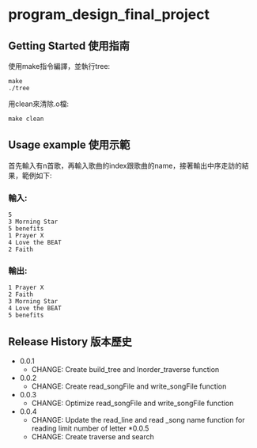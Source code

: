 # program_design_final_project

## Getting Started 使用指南

使用make指令編譯，並執行tree:
```
make
./tree
```
用clean來清除.o檔:
```
make clean
```
## Usage example 使用示範
首先輸入有n首歌，再輸入歌曲的index跟歌曲的name，接著輸出中序走訪的結果，範例如下:
### 輸入:
```
5 
3 Morning Star 
5 benefits 
1 Prayer X
4 Love the BEAT
2 Faith 
```
### 輸出:
```
1 Prayer X
2 Faith
3 Morning Star
4 Love the BEAT
5 benefits
```
## Release History 版本歷史

* 0.0.1
    * CHANGE: Create build_tree and Inorder_traverse function
* 0.0.2
    * CHANGE: Create read_songFile and write_songFile function
* 0.0.3
    * CHANGE: Optimize read_songFile and write_songFile function
* 0.0.4
    * CHANGE: Update the read_line and read _song name function for reading limit number of letter
*0.0.5
    * CHANGE: Create traverse and search
